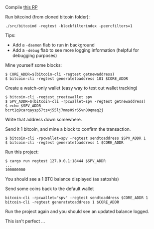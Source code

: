 Compile [this RP](https://github.com/bitcoin/bitcoin/pull/18876)

Run bitcoind (from cloned bitcoin folder):

```
./src/bitcoind -regtest -blockfilterindex -peercfilters=1
```

Tips:
- Add a `-daemon` flab to run in background
- Add a `-debug` flab to see more logging information (helpful for debugging purposes)

Mine yourself some blocks:
```
$ CORE_ADDR=$(bitcoin-cli -regtest getnewaddress)
$ bitcoin-cli -regtest generatetoaddress 101 $CORE_ADDR
```

Create a watch-only wallet (easy way to test out wallet tracking)

```
$ bitcoin-cli -regtest createwallet spv
$ SPV_ADDR=$(bitcoin-cli -rpcwallet=spv -regtest getnewaddress)
$ echo $SPV_ADDR
bcrt1q9carqaysp57tz4j55lj7mms09r65vn80qmaq2j
```

Write that address down somewhere.

Send it 1 bitcoin, and mine a block to confirm the transaction.

```
$ bitcoin-cli -rpcwallet=spv -regtest sendtoaddress $SPV_ADDR 1
$ bitcoin-cli -regtest generatetoaddress 1 $CORE_ADDR
```

Run this project:

```
$ cargo run regtest 127.0.0.1:18444 $SPV_ADDR
...
100000000
```

You should see a 1 BTC balance displayed (as satoshis)

Send some coins back to the default wallet

```
bitcoin-cli -rpcwallet="spv" -regtest sendtoaddress $CORE_ADDR 1
bitcoin-cli -regtest generatetoaddress 1 $CORE_ADDR
```

Run the project again and you should see an updated balance logged.

This isn't perfect ...
